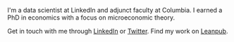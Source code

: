 I'm a data scientist at LinkedIn and adjunct faculty at Columbia. I earned a PhD in economics with a focus on microeconomic theory.

Get in touch with me through [LinkedIn](https://www.linkedin.com/in/alexanderthclark/) or [Twitter](https://twitter.com/ale_xanderclark). Find my work on [Leanpub](https://leanpub.com/u/alexanderthclark).
<!---
alexanderthclark/alexanderthclark is a ✨ special ✨ repository because its `README.md` (this file) appears on your GitHub profile.
You can click the Preview link to take a look at your changes.
--->
